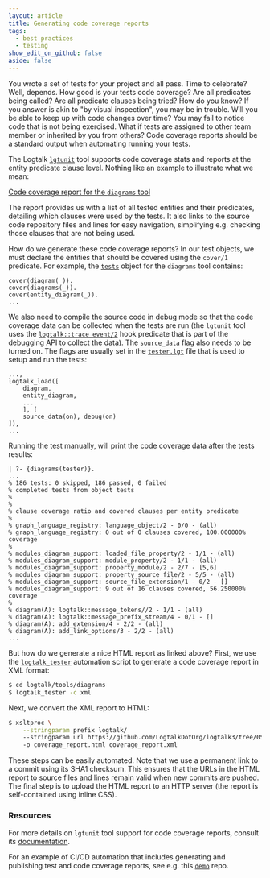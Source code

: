 ```yaml
---
layout: article
title: Generating code coverage reports
tags:
  - best practices
  - testing
show_edit_on_github: false
aside: false
---
```


You wrote a set of tests for your project and all pass. Time to celebrate?
Well, depends. How good is your tests code coverage? Are all predicates being
called? Are all predicate clauses being tried? How do you know? If you answer
is akin to "by visual inspection", you may be in trouble. Will you be able to
keep up with code changes over time? You may fail to notice code that is not
being exercised. What if tests are assigned to other team member or inherited
by you from others? Code coverage reports should be a standard output when
automating running your tests.

The Logtalk [`lgtunit`](https://logtalk.org/manuals/devtools/lgtunit.html) tool
supports code coverage stats and reports at the entity predicate clause level.
Nothing like an example to illustrate what we mean:

[Code coverage report for the `diagrams` tool](https://logtalk.org/diagrams/coverage_report.html)

The report provides us with a list of all tested entities and their predicates,
detailing which clauses were used by the tests. It also links to the source
code repository files and lines for easy navigation, simplifying e.g. checking
those clauses that are not being used.

How do we generate these code coverage reports? In our test objects, we must
declare the entities that should be covered using the `cover/1` predicate. For
example, the [`tests`](https://github.com/LogtalkDotOrg/logtalk3/blob/05322cdd799c0dd3c507c91617aaa10eaa0a1f77/tools/diagrams/tests.lgt#L31)
object for the `diagrams` tool contains:

```logtalk
cover(diagram(_)).
cover(diagrams(_)).
cover(entity_diagram(_)).
...
```

We also need to compile the source code in debug mode so that the code coverage
data can be collected when the tests are run (the `lgtunit` tool uses the 
[`logtalk::trace_event/2`](https://logtalk.org/library/logtalk_0.html#trace-event-2)
hook predicate that is part of the debugging API to collect the data). The
[`source_data`](https://logtalk.org/manuals/userman/programming.html#flag-source-data)
flag also needs to be turned on. The flags are usually set in the
[`tester.lgt`](https://github.com/LogtalkDotOrg/logtalk3/blob/05322cdd799c0dd3c507c91617aaa10eaa0a1f77/tools/diagrams/tester.lgt) file that is used to setup and run the tests:

    ...,
    logtalk_load([
        diagram,
        entity_diagram,
        ...
        ], [
        source_data(on), debug(on)
    ]),
    ...

Running the test manually, will print the code coverage data after the tests
results:

```text
| ?- {diagrams(tester)}.
...
% 186 tests: 0 skipped, 186 passed, 0 failed
% completed tests from object tests
% 
% 
% clause coverage ratio and covered clauses per entity predicate
% 
% graph_language_registry: language_object/2 - 0/0 - (all)
% graph_language_registry: 0 out of 0 clauses covered, 100.000000% coverage
% 
% modules_diagram_support: loaded_file_property/2 - 1/1 - (all)
% modules_diagram_support: module_property/2 - 1/1 - (all)
% modules_diagram_support: property_module/2 - 2/7 - [5,6]
% modules_diagram_support: property_source_file/2 - 5/5 - (all)
% modules_diagram_support: source_file_extension/1 - 0/2 - []
% modules_diagram_support: 9 out of 16 clauses covered, 56.250000% coverage
% 
% diagram(A): logtalk::message_tokens//2 - 1/1 - (all)
% diagram(A): logtalk::message_prefix_stream/4 - 0/1 - []
% diagram(A): add_extension/4 - 2/2 - (all)
% diagram(A): add_link_options/3 - 2/2 - (all)
...
```

But how do we generate a nice HTML report as linked above? First, we use
the [`logtalk_tester`](https://logtalk.org/man/logtalk_tester.html)
automation script to generate a code coverage report in XML format:

```bash
$ cd logtalk/tools/diagrams
$ logtalk_tester -c xml
```

Next, we convert the XML report to HTML:

```bash
$ xsltproc \
    --stringparam prefix logtalk/
    --stringparam url https://github.com/LogtalkDotOrg/logtalk3/tree/05322cdd799c0dd3c507c91617aaa10eaa0a1f77/
    -o coverage_report.html coverage_report.xml
```

These steps can be easily automated. Note that we use a permanent link to
a commit using its SHA1 checksum. This ensures that the URLs in the HTML
report to source files and lines remain valid when new commits are pushed.
The final step is to upload the HTML report to an HTTP server (the report
is self-contained using inline CSS). 

### Resources

For more details on `lgtunit` tool support for code coverage reports, consult
its [documentation](https://logtalk.org/manuals/devtools/lgtunit.html).

For an example of CI/CD automation that includes generating and publishing
test and code coverage reports, see e.g. this [`demo`](https://github.com/logtalk-actions/demo)
repo.

